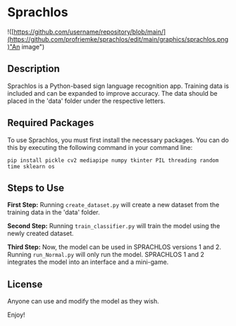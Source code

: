 # Sprachlos
!([https://github.com/username/repository/blob/main/](https://github.com/profriemke/sprachlos/edit/main/graphics/sprachlos.png)"An image")
## Description

Sprachlos is a Python-based sign language recognition app. Training data is included and can be expanded to improve accuracy. The data should be placed in the 'data' folder under the respective letters.

## Required Packages
To use Sprachlos, you must first install the necessary packages. You can do this by executing the following command in your command line:
```
pip install pickle cv2 mediapipe numpy tkinter PIL threading random time sklearn os
```

## Steps to Use

**First Step:**
Running `create_dataset.py` will create a new dataset from the training data in the 'data' folder.

**Second Step:**
Running `train_classifier.py` will train the model using the newly created dataset.

**Third Step:**
Now, the model can be used in SPRACHLOS versions 1 and 2. Running `run_Normal.py` will only run the model. SPRACHLOS 1 and 2 integrates the model into an interface and a mini-game.

## License
Anyone can use and modify the model as they wish.

Enjoy!

